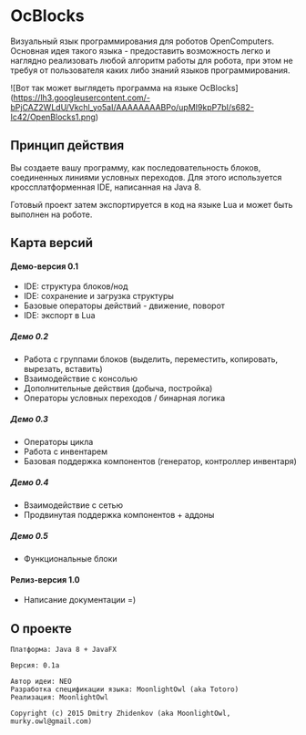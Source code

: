 OcBlocks
========

Визуальный язык программирования для роботов OpenComputers.
Основная идея такого языка - предоставить возможность легко и наглядно 
реализовать любой алгоритм работы для робота, при этом не требуя
от пользователя каких либо знаний языков программирования.

![Вот так может выглядеть программа на языке OcBlocks]
(https://lh3.googleusercontent.com/-bPjCAZ2WLdU/Vkchl_yo5aI/AAAAAAAABPo/upMI9kpP7bI/s682-Ic42/OpenBlocks1.png)

Принцип действия
---------
Вы создаете вашу программу, как последовательность блоков, соединенных линиями условных переходов.
Для этого используется кроссплатформенная IDE, написанная на Java 8.

Готовый проект затем экспортируется в код на языке Lua и может быть выполнен на роботе.

Карта версий
-------
#### Демо-версия 0.1
* IDE: структура блоков/нод
* IDE: сохранение и загрузка структуры
* Базовые операторы действий - движение, поворот
* IDE: экспорт в Lua

##### Демо 0.2
* Работа с группами блоков (выделить, переместить, копировать, вырезать, вставить)
* Взаимодействие с консолью
* Дополнительные действия (добыча, постройка)
* Операторы условных переходов / бинарная логика

##### Демо 0.3
* Операторы цикла
* Работа с инвентарем
* Базовая поддержка компонентов (генератор, контроллер инвентаря)

##### Демо 0.4
* Взаимодействие с сетью
* Продвинутая поддержка компонентов + аддоны

##### Демо 0.5
* Функциональные блоки

#### Релиз-версия 1.0
* Написание документации =)

О проекте
---------
    Платформа: Java 8 + JavaFX
    
    Версия: 0.1a

    Автор идеи: NEO
    Разработка спецификации языка: MoonlightOwl (aka Totoro)
    Реализация: MoonlightOwl
    
    Copyright (c) 2015 Dmitry Zhidenkov (aka MoonlightOwl, murky.owl@gmail.com)